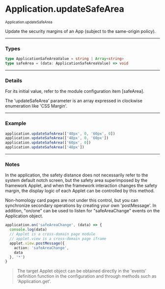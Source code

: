 # Application.updateSafeArea

<small>Application.updateSafeArea</small>

Update the security margins of an App (subject to the same-origin policy).

---

<h3>Types</h3>

```ts
type ApplicationSafeAreaValue = string | Array<string>
type safeArea = (data: ApplicationSafeAreaValue) => void
```

---

<h3>Details</h3>

For its initial value, refer to the module configuration item [safeArea].

The 'updateSafeArea' parameter is an array expressed in clockwise enumeration like 'CSS Margin'.

---

<h3>Example</h3>

```ts
application.updateSafeArea(['48px', 0, '60px', 0])
application.updateSafeArea(['48px', 0, '60px'])
application.updateSafeArea(['60px', 0])
application.updateSafeArea(['48px'])
```

---

<h3>Notes</h3>

In the application, the safety distance does not necessarily refer to the system default notch screen, but the safety area superimposed by the framework Applet, and when the framework interaction changes the safety margin, the display logic of each Applet can be controlled by this method.

Non-homology card pages are not under this control, but you can synchronize secondary operations by creating your own 'postMessage'. In addition, "on/one" can be used to listen for "safeAreaChange" events on the Application object.

```ts
application.on('safeAreaChange', (data) => {
  console.log(data)
  // Applet is a cross-domain page module
  // applet.view is a cross-domain page iframe
  applet.view.postMessage({
    action: 'safeAreaChange',
    data
  }, '*')
}

```

> The target Applet object can be obtained directly in the 'events' definition function in the configuration and through methods such as 'Application.get'.
